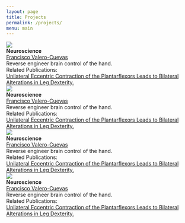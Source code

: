 ```yaml
---
layout: page
title: Projects
permalink: /projects/
menu: main
---
```

	
<div class="parent">
  <div class="column2">
  	<img src="../Photos/francisco.jpg"><br>
  	<b>Neuroscience</b><br>
	<a href="https://usc-bbdl.github.io/Papers/2017WaldenFrontiers.pdf">Francisco Valero-Cuevas</a><br>
	Reverse engineer brain control of the hand.<br>
	Related Publications:<br>
	<a href="https://usc-bbdl.github.io/Papers/2017WaldenFrontiers.pdf">Unilateral Eccentric Contraction of the Plantarflexors Leads to Bilateral Alterations in Leg Dexterity.</a> 
  </div>  

  <div class="column2">
  	<img src="../Photos/francisco.jpg"><br>
  	<b>Neuroscience</b><br>
	<a href="https://usc-bbdl.github.io/Papers/2017WaldenFrontiers.pdf">Francisco Valero-Cuevas</a><br>
	Reverse engineer brain control of the hand.<br>
	Related Publications:<br>
	<a href="https://usc-bbdl.github.io/Papers/2017WaldenFrontiers.pdf">Unilateral Eccentric Contraction of the Plantarflexors Leads to Bilateral Alterations in Leg Dexterity.</a> 
  </div> 
</div>

<div class="parent">
  <div class="column2">
  	<img src="../Photos/francisco.jpg"><br>
  	<b>Neuroscience</b><br>
	<a href="https://usc-bbdl.github.io/Papers/2017WaldenFrontiers.pdf">Francisco Valero-Cuevas</a><br>
	Reverse engineer brain control of the hand.<br>
	Related Publications:<br>
	<a href="https://usc-bbdl.github.io/Papers/2017WaldenFrontiers.pdf">Unilateral Eccentric Contraction of the Plantarflexors Leads to Bilateral Alterations in Leg Dexterity.</a> 
  </div>  

  <div class="column2">
  	<img src="../Photos/francisco.jpg"><br>
  	<b>Neuroscience</b><br>
	<a href="https://usc-bbdl.github.io/Papers/2017WaldenFrontiers.pdf">Francisco Valero-Cuevas</a><br>
	Reverse engineer brain control of the hand.<br>
	Related Publications:<br>
	<a href="https://usc-bbdl.github.io/Papers/2017WaldenFrontiers.pdf">Unilateral Eccentric Contraction of the Plantarflexors Leads to Bilateral Alterations in Leg Dexterity.</a> 
  </div>
</div>